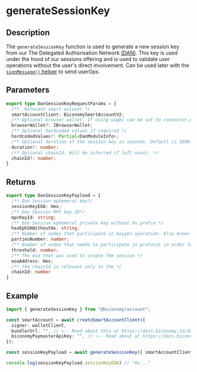 # generateSessionKey

## Description

The `generateSessionKey` function is used to generate a new session key from our The Delegated Authorisation Network [(DAN)](https://www.biconomy.io/post/introducing-dan-the-programmable-authorisation-network-for-ai-agents). This key is used under the hood of our sessions offering and is used to validate user operations without the user's direct involvement. Can be used later with the [`signMessage()` helper](./signMessage) to send userOps.

## Parameters

```ts
export type DanSessionKeyRequestParams = {
  /**  Relevant smart account */
  smartAccountClient: BiconomySmartAccountV2;
  /** Optional browser wallet. If using wagmi can be set to connector.getProvider() from useAccount hook */
  browserWallet?: IBrowserWallet;
  /** Optional hardcoded values if required */
  hardcodedValues?: Partial<DanModuleInfo>;
  /** Optional duration of the session key in seconds. Default is 3600 seconds. */
  duration?: number;
  /** Optional chainId. Will be inferred if left unset. */
  chainId?: number;
}
```

## Returns

```ts
export type DanSessionKeyPayload = {
  /** Dan Session ephemeral key*/
  sessionKeyEOA: Hex;
  /** Dan Session MPC key ID*/
  mpcKeyId: string;
  /** Dan Session ephemeral private key without 0x prefix */
  hexEphSKWithout0x: string;
  /** Number of nodes that participate in keygen operation. Also known as n. */
  partiesNumber: number;
  /** Number of nodes that needs to participate in protocol in order to generate valid signature. Also known as t. */
  threshold: number;
  /** The eoa that was used to create the session */
  eoaAddress: Hex;
  /** the chainId is relevant only to the */
  chainId: number
}
```

## Example

```ts
import { generateSessionKey } from "@biconomy/account";

const smartAccount = await createSmartAccountClient({
  signer: walletClient,
  bundlerUrl: "", // <-- Read about this at https://docs.biconomy.io/dashboard#bundler-url
  biconomyPaymasterApiKey: "", // <-- Read about at https://docs.biconomy.io/dashboard/paymaster
});

const sessionKeyPayload = await generateSessionKey({ smartAccountClient: smartAccount });

console.log(sessionKeyPayload.sessionKeyEOA) // "0x..."
```